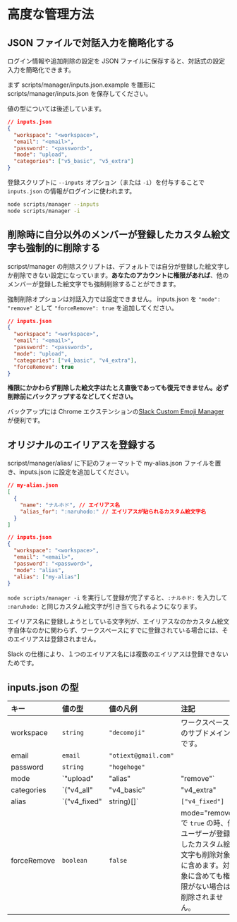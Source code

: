 # 高度な管理方法

## JSON ファイルで対話入力を簡略化する

ログイン情報や追加削除の設定を JSON ファイルに保存すると、対話式の設定入力を簡略化できます。

まず scripts/manager/inputs.json.example を雛形に scripts/manager/inputs.json を保存してください。

値の型については後述しています。

```json
// inputs.json
{
  "workspace": "<workspace>",
  "email": "<email>",
  "password": "<password>",
  "mode": "upload",
  "categories": ["v5_basic", "v5_extra"]
}
```

登録スクリプトに `--inputs` オプション（または `-i`）を付与することで `inputs.json` の情報がログインに使われます。

```bash
node scripts/manager --inputs
node scripts/manager -i
```

## 削除時に自分以外のメンバーが登録したカスタム絵文字も強制的に削除する

scripst/manager の削除スクリプトは、デフォルトでは自分が登録した絵文字しか削除できない設定になっています。**あなたのアカウントに権限があれば**、他のメンバーが登録した絵文字でも強制削除することができます。

強制削除オプションは対話入力では設定できません。 inputs.json を `"mode": "remove"` として `"forceRemove": true` を追加してください。

```json
// inputs.json
{
  "workspace": "<workspace>",
  "email": "<email>",
  "password": "<password>",
  "mode": "upload",
  "categories": ["v4_basic", "v4_extra"],
  "forceRemove": true
}
```

**権限にかかわらず削除した絵文字はたとえ直後であっても復元できません。必ず削除前にバックアップするなどしてください。**

バックアップには Chrome エクステンションの[Slack Custom Emoji Manager](https://chrome.google.com/webstore/detail/slack-custom-emoji-manage/cgipifjpcbhdppbjjphmgkmmgbeaggpc)が便利です。

## オリジナルのエイリアスを登録する

scripst/manager/alias/ に下記のフォーマットで my-alias.json ファイルを置き、inputs.json に設定を追加してください。

```json
// my-alias.json
[
  {
    "name": "ナルホド", // エイリアス名
    "alias_for": ":naruhodo:" // エイリアスが貼られるカスタム絵文字名
  }
]
```

```json
// inputs.json
{
  "workspace": "<workspace>",
  "email": "<email>",
  "password": "<password>",
  "mode": "alias",
  "alias": ["my-alias"]
}
```

`node scripts/manager -i` を実行して登録が完了すると、`:ナルホド:` を入力して `:naruhodo:` と同じカスタム絵文字が引き当てられるようになります。

エイリアス名に登録しようとしている文字列が、エイリアスなのかカスタム絵文字自体なのかに関わらず、ワークスペースにすでに登録されている場合には、そのエイリアスは登録されません。

Slack の仕様により、１つのエイリアス名には複数のエイリアスは登録できないためです。

## inputs.json の型

| キー        | 値の型                                                                                                              | 値の凡例                   | 注記                                                                                                                                 |
| :---------- | :------------------------------------------------------------------------------------------------------------------ | :------------------------- | :----------------------------------------------------------------------------------------------------------------------------------- |
| workspace   | `string`                                                                                                            | `"decomoji"`               | ワークスペースのサブドメインです。                                                                                                   |
| email       | `email`                                                                                                             | `"otiext@gmail.com"`       |                                                                                                                                      |
| password    | `string`                                                                                                            | `"hogehoge"`               |                                                                                                                                      |
| mode        | `"upload" | "alias" | "remove"`                                                                                     | `"upload"`                 |                                                                                                                                      |
| categories  | `("v4_all" | "v4_basic" | "v4_extra" | "v4_fixed" | "v5_all" | "v5_basic" | "v5_extra" | "v5_explicit" | string)[]` | `["v5_basic", "v5_extra"]` | scripts/manager/configs/list/ に格納した json ファイル名を値にとる配列                                                               |
| alias       | `("v4_fixed" | string)[]`                                                                                           | `["v4_fixed"]`             | scripts/manager/configs/alias/ に格納した json ファイル名を値にとる配列                                                              |
| forceRemove | `boolean`                                                                                                           | `false`                    | mode="remove" で `true` の時、他ユーザーが登録したカスタム絵文字も削除対象に含めます。対象に含めても権限がない場合は削除されません。 |
